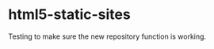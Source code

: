 html5-static-sites
==================

Testing to make sure the new repository function is working.
